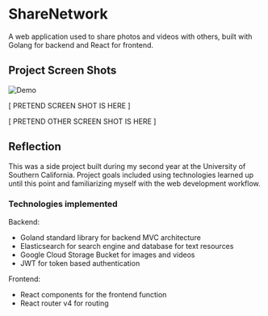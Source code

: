 # ShareNetwork
A web application used to share photos and videos with others, built with Golang for backend and React for frontend.

## Project Screen Shots

![Demo](https://user-images.githubusercontent.com/74288362/177889078-5593704c-cc12-4cee-8c2b-668c11bfdced.gif)   

[ PRETEND SCREEN SHOT IS HERE ]

[ PRETEND OTHER SCREEN SHOT IS HERE ] 

## Reflection 

This was a side project built during my second year at the University of Southern California. Project goals included using technologies learned up until this point and familiarizing myself with the web development workflow.  
   
### Technologies implemented
Backend:
* Goland standard library for backend MVC architecture  
* Elasticsearch for search engine and database for text resources
* Google Cloud Storage Bucket for images and videos
* JWT for token based authentication

Frontend:
* React components for the frontend function
* React router v4 for routing
